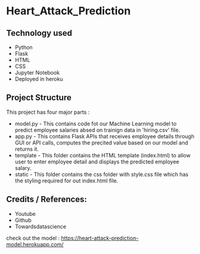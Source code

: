 # Heart_Attack_Prediction

## Technology used
* Python
* Flask
* HTML
* CSS
* Jupyter Notebook
* Deployed in heroku

## Project Structure
This project has four major parts :

* model.py - This contains code fot our Machine Learning model to predict employee salaries absed on trainign data in 'hiring.csv' file.
* app.py - This contains Flask APIs that receives employee details through GUI or API calls, computes the precited value based on our model and returns it.
* template - This folder contains the HTML template (index.html) to allow user to enter employee detail and displays the predicted employee salary.
* static - This folder contains the css folder with style.css file which has the styling required for out index.html file.


## Credits / References:
* Youtube
* Github
* Towardsdatascience

check out the model :
https://heart-attack-prediction-model.herokuapp.com/
